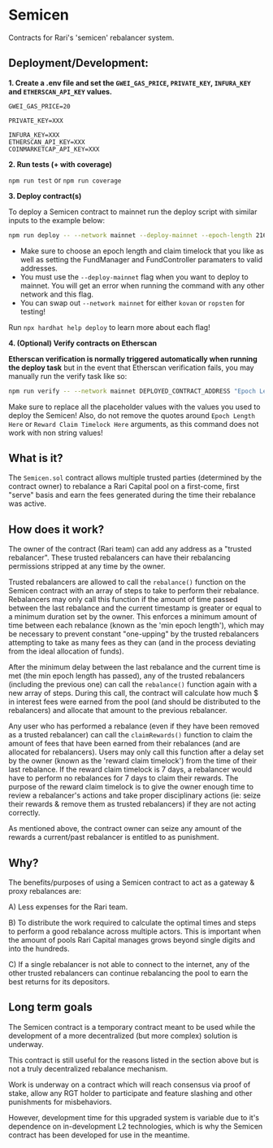# Semicen

Contracts for Rari's 'semicen' rebalancer system.

## Deployment/Development:

**1. Create a .env file and set the `GWEI_GAS_PRICE`, `PRIVATE_KEY`, `INFURA_KEY` and `ETHERSCAN_API_KEY` values.**

```
GWEI_GAS_PRICE=20

PRIVATE_KEY=XXX

INFURA_KEY=XXX
ETHERSCAN_API_KEY=XXX
COINMARKETCAP_API_KEY=XXX
```

**2. Run tests (+ with coverage)**

`npm run test` or `npm run coverage`

**3. Deploy contract(s)**

To deploy a Semicen contract to mainnet run the deploy script with similar inputs to the example below:

```bash
npm run deploy -- --network mainnet --deploy-mainnet --epoch-length 21600 --reward-claim-timelock 604800 --fund-controller 0x0000000000000000000000000000000000000000 --fund-manager 0x0000000000000000000000000000000000000000
```

- Make sure to choose an epoch length and claim timelock that you like as well as setting the FundManager and FundController paramaters to valid addresses.
- You must use the `--deploy-mainnet` flag when you want to deploy to mainnet. You will get an error when running the command with any other network and this flag.
- You can swap out `--network mainnet` for either `kovan` or `ropsten` for testing!

Run `npx hardhat help deploy` to learn more about each flag!

**4. (Optional) Verify contracts on Etherscan**

**Etherscan verification is normally triggered automatically when running the deploy task** but in the event that Etherscan verification fails, you may manually run the verify task like so:

```bash
npm run verify -- --network mainnet DEPLOYED_CONTRACT_ADDRESS "Epoch Length Here" "Reward Claim Timelock Here" "FundController Address Here" "FundManager Address Here"
```

Make sure to replace all the placeholder values with the values you used to deploy the Semicen! Also, do not remove the quotes around `Epoch Length Here` or `Reward Claim Timelock Here` arguments, as this command does not work with non string values!

## What is it?

The `Semicen.sol` contract allows multiple trusted parties (determined by the contract owner) to rebalance a Rari Capital pool on a first-come, first "serve" basis and earn the fees generated during the time their rebalance was active.

## How does it work?

The owner of the contract (Rari team) can add any address as a "trusted rebalancer". These trusted rebalancers can have their rebalancing permissions stripped at any time by the owner.

Trusted rebalancers are allowed to call the `rebalance()` function on the Semicen contract with an array of steps to take to perform their rebalance. Rebalancers may only call this function if the amount of time passed between the last rebalance and the current timestamp is greater or equal to a minimum duration set by the owner. This enforces a minimum amount of time between each rebalance (known as the 'min epoch length'), which may be necessary to prevent constant "one-upping" by the trusted rebalancers attempting to take as many fees as they can (and in the process deviating from the ideal allocation of funds).

After the minimum delay between the last rebalance and the current time is met (the min epoch length has passed), any of the trusted rebalancers (including the previous one) can call the `rebalance()` function again with a new array of steps. During this call, the contract will calculate how much $ in interest fees were earned from the pool (and should be distributed to the rebalancers) and allocate that amount to the previous rebalancer.

Any user who has performed a rebalance (even if they have been removed as a trusted rebalancer) can call the `claimRewards()` function to claim the amount of fees that have been earned from their rebalances (and are allocated for rebalancers). Users may only call this function after a delay set by the owner (known as the 'reward claim timelock') from the time of their last rebalance. If the reward claim timelock is 7 days, a rebalancer would have to perform no rebalances for 7 days to claim their rewards. The purpose of the reward claim timelock is to give the owner enough time to review a rebalancer's actions and take proper disciplinary actions (ie: seize their rewards & remove them as trusted rebalancers) if they are not acting correctly.

As mentioned above, the contract owner can seize any amount of the rewards a current/past rebalancer is entitled to as punishment.

## Why?

The benefits/purposes of using a Semicen contract to act as a gateway & proxy rebalances are:

A) Less expenses for the Rari team.

B) To distribute the work required to calculate the optimal times and steps to perform a good rebalance across multiple actors. This is important when the amount of pools Rari Capital manages grows beyond single digits and into the hundreds.

C) If a single rebalancer is not able to connect to the internet, any of the other trusted rebalancers can continue rebalancing the pool to earn the best returns for its depositors.

## Long term goals

The Semicen contract is a temporary contract meant to be used while the development of a more decentralized (but more complex) solution is underway.

This contract is still useful for the reasons listed in the section above but is not a truly decentralized rebalance mechanism.

Work is underway on a contract which will reach consensus via proof of stake, allow any RGT holder to participate and feature slashing and other punishments for misbehaviors.

However, development time for this upgraded system is variable due to it's dependence on in-development L2 technologies, which is why the Semicen contract has been developed for use in the meantime.
